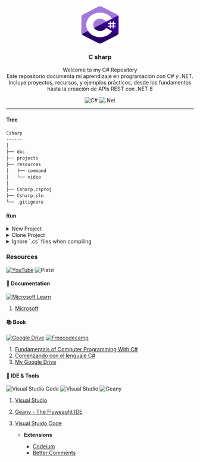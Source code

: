 <a id="readme-top"></a>

<!-- PROJECT LOGO -->
<br />
<div align="center">
  <a href="https://github.com/othneildrew/Best-README">
    <img src="./doc/Logo_C_sharp.png" alt="Logo" width="100" height="100">
  </a>

  <h3 align="center">C sharp</h3>

  <p align="center">
    Welcome to my C# Repository <br>
    Este repositorio documenta mi aprendizaje en programación con C# y .NET. Incluye proyectos, recursos, y ejemplos prácticos, desde los fundamentos hasta la creación de APIs REST con .NET 8

  </p>

![C#](https://img.shields.io/badge/C%23-239120?style=for-the-badge&logo=csharp&logoColor=white)
![.Net](https://img.shields.io/badge/.NET-5C2D91?style=for-the-badge&logo=.net&logoColor=white)

---

</div>

#### Tree

```bash
Csharp
------
│  
├── doc
├── projects
├── resources
│   ├── command
│   └── video
│
├── Csharp.csproj
├── Csharp.sln
└── .gitignore
```

#### Run

<details>
<summary> New Project </summary>

```bash
dotnet new console --name .

dotnet build

dotnet run
```

</details>

<details>
<summary> Clone Project </summary>

```bash
dotnet restore

dotnet build

dotnet run
```

</details>

<details>
<summary> Ignore `.cs` files when compiling </summary>

Los archivos `.cs` ubicados en la carpeta ignored están excluidos del proceso de compilación. Esto se logra mediante la configuración en el archivo `.csproj`:

```xml
<ItemGroup>
  <Compile Remove="ignoredDirectory\**\*.cs" />
</ItemGroup>
```
</details>

### Resources

[![YouTube](https://img.shields.io/badge/YouTube-%23FF0000.svg?style=for-the-badge&logo=YouTube&logoColor=white)](https://youtube.com/playlist?list=PL0bfr51v6JJEvSoAnCNYHM9b-75JQSoad&si=UoUExWHMjem6l9AK)
![Platzi](https://img.shields.io/badge/Platzi-98CA3F.svg?style=for-the-badge&logo=Platzi&logoColor=white)

#### 📃 Documentation

[![Microsoft Learn](https://img.shields.io/badge/Microsoft_Learn-258ffa?style=for-the-badge&logo=microsoft&logoColor=white)](https://learn.microsoft.com/es-mx/dotnet/csharp/)

1. [Microsoft](https://learn.microsoft.com/dotnet/csharp)

#### 📚 Book

[![Google Drive](https://img.shields.io/badge/Google%20Drive-4285F4?style=for-the-badge&logo=googledrive&logoColor=white)](https://drive.google.com/drive/folders/1TkyWBSrCXgh270gM50cHswZut5G7WTEG?usp=sharing)
[![Freecodecamp](https://img.shields.io/badge/FreeCodeCamp-0A0A23?style=for-the-badge&logo=freecodecamp&logoColor=white)](https://www.freecodecamp.org/espanol/learn/foundational-c-sharp-with-microsoft/)

1. [Fundamentals of Computer Programming With C#](https://ivanpop.azurewebsites.net/Resources/CSResources/Fundamentals-of-Computer-Programming-with-CSharp-EN.pdf)
2. [Comenzando con el lenguaje C#](https://manual-informatica.com/download-file.html)
3. [My Google Drive](https://drive.google.com/drive/folders/1TkyWBSrCXgh270gM50cHswZut5G7WTEG?usp=sharing)


#### 🔨 IDE & Tools


![Visual Studio Code](https://img.shields.io/badge/Visual%20Studio%20Code-0078d7.svg?style=for-the-badge&logo=visual-studio-code&logoColor=white)
![Visual Studio](https://img.shields.io/badge/Visual%20Studio-5C2D91.svg?style=for-the-badge&logo=visual-studio&logoColor=white)
![Geany](https://img.shields.io/badge/Geany-FFA500.svg?style=for-the-badge&logo=geany&logoColor=black)

1. [Visual Studio](https://visualstudio.microsoft.com/)
2. [Geany - The Flyweaght IDE](https://www.geany.org/)
3. [Visual Stuido Code](https://code.visualstudio.com/)

    - **Extensions**

        - [Codeium](https://codeium.com/vscode_tutorial)
        - [Better Comments](https://marketplace.visualstudio.com/items?itemName=aaron-bond.better-comments)

